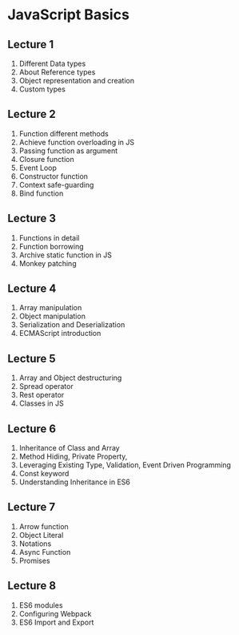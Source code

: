 # JavaScript Basics

## Lecture 1

1. Different Data types
2. About Reference types
3. Object representation and creation
4. Custom types

## Lecture 2

1. Function different methods
2. Achieve function overloading in JS
3. Passing function as argument
4. Closure function
5. Event Loop
6. Constructor function
7. Context safe-guarding
8. Bind function

## Lecture 3

1. Functions in detail
2. Function borrowing
3. Archive static function in JS
4. Monkey patching

## Lecture 4

1. Array manipulation
2. Object manipulation
3. Serialization and Deserialization
4. ECMAScript introduction

## Lecture 5

1. Array and Object destructuring
2. Spread operator
3. Rest operator
4. Classes in JS

## Lecture 6

1. Inheritance of Class and Array
2. Method Hiding, Private Property,
3. Leveraging Existing Type, Validation, Event Driven Programming
4. Const keyword
5. Understanding Inheritance in ES6

## Lecture 7

1. Arrow function
2. Object Literal
3. Notations
4. Async Function
5. Promises

## Lecture 8

1. ES6 modules
2. Configuring Webpack
3. ES6 Import and Export
